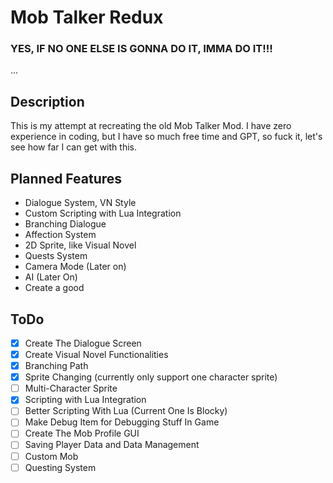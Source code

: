 # Mob Talker Redux

### YES, IF NO ONE ELSE IS GONNA DO IT, IMMA DO IT!!!

...

## Description

This is my attempt at recreating the old Mob Talker Mod. I have zero experience in coding, but I have so much free time and GPT, so fuck it, let's see how far I can get with this.


## Planned Features
- Dialogue System, VN Style
- Custom Scripting with Lua Integration
- Branching Dialogue
- Affection System
- 2D Sprite, like Visual Novel
- Quests System
- Camera Mode (Later on)
- AI (Later On)
- Create a good 

## ToDo
- [x] Create The Dialogue Screen
- [x] Create Visual Novel Functionalities
 - [x] Branching Path
 - [x] Sprite Changing (currently only support one character sprite)
 - [ ] Multi-Character Sprite 
- [x] Scripting with Lua Integration
 - [ ] Better Scripting With Lua (Current One Is Blocky)
- [ ] Make Debug Item for Debugging Stuff In Game
- [ ] Create The Mob Profile GUI
- [ ] Saving Player Data and Data Management
- [ ] Custom Mob
- [ ] Questing System
